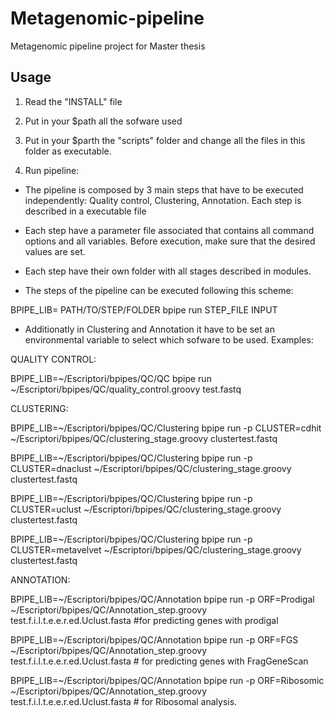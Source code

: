 Metagenomic-pipeline
====================

Metagenomic pipeline project for Master thesis


Usage
--------------------

1. Read the "INSTALL" file

2. Put in your $path all the sofware used

3. Put in your $parth the "scripts" folder and change all the files in this folder as executable. 

4. Run pipeline: 

 - The pipeline is composed by 3 main steps that have to be executed independently: Quality control, Clustering, Annotation. Each step is described in a executable file

 - Each step have a parameter file associated that contains all command options and all variables. Before execution, make sure that the desired values are set. 

 - Each step have their own folder with all stages described in modules. 

 - The steps of the pipeline can be executed following this scheme: 

 BPIPE_LIB= PATH/TO/STEP/FOLDER bpipe run STEP_FILE INPUT

 - Additionatly in Clustering and Annotation it have to be set an environmental variable to select which sofware to be used. Examples: 

QUALITY CONTROL: 

BPIPE_LIB=~/Escriptori/bpipes/QC/QC bpipe run ~/Escriptori/bpipes/QC/quality_control.groovy test.fastq

CLUSTERING: 

BPIPE_LIB=~/Escriptori/bpipes/QC/Clustering bpipe run -p CLUSTER=cdhit ~/Escriptori/bpipes/QC/clustering_stage.groovy clustertest.fastq

BPIPE_LIB=~/Escriptori/bpipes/QC/Clustering bpipe run -p CLUSTER=dnaclust ~/Escriptori/bpipes/QC/clustering_stage.groovy clustertest.fastq 

BPIPE_LIB=~/Escriptori/bpipes/QC/Clustering bpipe run -p CLUSTER=uclust ~/Escriptori/bpipes/QC/clustering_stage.groovy clustertest.fastq 
 
BPIPE_LIB=~/Escriptori/bpipes/QC/Clustering bpipe run -p CLUSTER=metavelvet ~/Escriptori/bpipes/QC/clustering_stage.groovy clustertest.fastq

ANNOTATION: 

BPIPE_LIB=~/Escriptori/bpipes/QC/Annotation bpipe run -p ORF=Prodigal ~/Escriptori/bpipes/QC/Annotation_step.groovy test.f.i.l.t.e.e.r.ed.Uclust.fasta #for predicting genes with prodigal

BPIPE_LIB=~/Escriptori/bpipes/QC/Annotation bpipe run -p ORF=FGS ~/Escriptori/bpipes/QC/Annotation_step.groovy test.f.i.l.t.e.e.r.ed.Uclust.fasta # for predicting genes with FragGeneScan

BPIPE_LIB=~/Escriptori/bpipes/QC/Annotation bpipe run -p ORF=Ribosomic ~/Escriptori/bpipes/QC/Annotation_step.groovy test.f.i.l.t.e.e.r.ed.Uclust.fasta # for Ribosomal analysis. 
